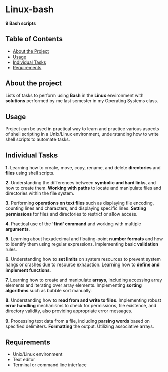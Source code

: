 # Linux-bash
**9 Bash scripts**
## Table of Contents
- [About the Project](#about-the-project)
- [Usage](#usage)
- [Individual Tasks](#individual-tasks)
- [Requirements](#requirements)

## About the project
Lists of tasks to perform using **Bash** in the **Linux** environment with **solutions** performed by me last semester in my Operating Systems class.

## Usage
Project can be used in practical way to learn and practice various aspects of shell scripting in a Unix/Linux environment, understanding how to write shell scripts to automate tasks.


## Individual Tasks
**1.** Learning how to create, move, copy, rename, and delete **directories** and **files** using shell scripts.

**2.** Understanding the differences between **symbolic and hard links**, and how to create them. **Working with paths** to locate and manipulate files and directories within the file system.

**3.** Performing **operations on text files** such as displaying file encoding, counting lines and characters, and displaying specific lines. **Setting permissions** for files and directories to restrict or allow access.

**4.** Practical use of the **'find' command** and working with multiple **arguments**.

**5.** Learning about hexadecimal and floating-point **number formats** and how to identify them using regular expressions. Implementing basic **validation** rules.

**6.** Understanding how to **set limits** on system resources to prevent system hangs or crashes due to resource exhaustion. Learning how to **define and implement functions**.

**7.** Learning how to create and manipulate **arrays**, including accessing array elements and iterating over array elements. Implementing **sorting algorithms** such as bubble sort manually.

**8.** Understanding how to **read from and write to files**. Implementing robust **error handling** mechanisms to check for permissions, file existence, and directory validity, also providing appropriate error messages.

**9.** Processing text data from a file, including **parsing words** based on specified delimiters. **Formatting** the output. Utilizing associative arrays.

## Requirements
- Unix/Linux environment
- Text editor
- Terminal or command line interface
